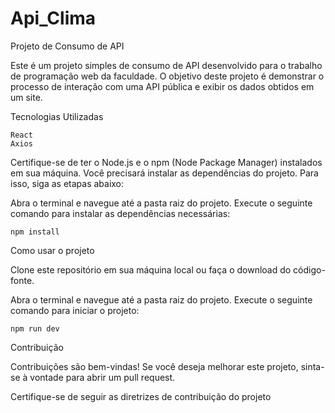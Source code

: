 # Api_Clima
Projeto de Consumo de API

Este é um projeto simples de consumo de API desenvolvido para o trabalho de programação web da faculdade. O objetivo deste projeto é demonstrar o processo de interação com uma API pública e exibir os dados obtidos em um site.

Tecnologias Utilizadas

    React
    Axios

    

Certifique-se de ter o Node.js e o npm (Node Package Manager) instalados em sua máquina. Você precisará instalar as dependências do projeto. Para isso, siga as etapas abaixo:

Abra o terminal e navegue até a pasta raiz do projeto.
Execute o seguinte comando para instalar as dependências necessárias:

	npm install

Como usar o projeto

Clone este repositório em sua máquina local ou faça o download do código-fonte.

Abra o terminal e navegue até a pasta raiz do projeto.
Execute  o seguinte comando para iniciar o projeto:
 
	npm run dev

 Contribuição

Contribuições são bem-vindas! Se você deseja melhorar este projeto, 
sinta-se à vontade para abrir um pull request.  

Certifique-se de seguir as diretrizes de contribuição do projeto
